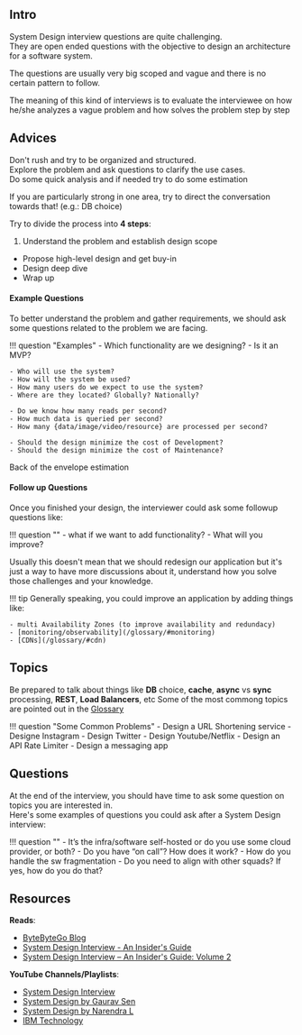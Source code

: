 ## Intro

System Design interview questions are quite challenging.  
They are open ended questions with the objective to design an architecture for a software system.

The questions are usually very big scoped and vague and there is no certain pattern to follow.

The meaning of this kind of interviews is to evaluate the interviewee on how he/she analyzes a vague problem and how solves the problem step by step


## Advices

Don't rush and try to be organized and structured.  
Explore the problem and ask questions to clarify the use cases.  
Do some quick analysis and if needed try to do some estimation

If you are particularly strong in one area, try to direct the conversation towards that! (e.g.: DB choice)


Try to divide the process into __4 steps__:

1. Understand the problem and establish design scope
-  Propose high-level design and get buy-in
-  Design deep dive
-  Wrap up

#### Example Questions
To better understand the problem and gather requirements, we should ask some questions related to the problem we are facing.  

!!! question "Examples"
    - Which functionality are we designing?
    - Is it an MVP?

    - Who will use the system?
    - How will the system be used?
    - How many users do we expect to use the system?
    - Where are they located? Globally? Nationally?

    - Do we know how many reads per second?
    - How much data is queried per second?
    - How many {data/image/video/resource} are processed per second?

    - Should the design minimize the cost of Development?
    - Should the design minimize the cost of Maintenance? 
		
Back of the envelope estimation


#### Follow up Questions
Once you finished your design, the interviewer could ask some followup questions like:

!!! question ""
    - what if we want to add <this> functionality?
    - What will you improve?

Usually this doesn't mean that we should redesign our application but it's just a way to have more discussions about it, understand how you solve those challenges and your knowledge.  

!!! tip
    Generally speaking, you could improve an application by adding things like:
    
    - multi Availability Zones (to improve availability and redundacy)
    - [monitoring/observability](/glossary/#monitoring)
    - [CDNs](/glossary/#cdn)

## Topics
Be prepared to talk about things like __DB__ choice, __cache__, __async__ vs __sync__ processing, __REST__, __Load Balancers__, etc
Some of the most commong topics are pointed out in the [Glossary](/glossary)  

!!! question "Some Common Problems"
    - Design a URL Shortening service
    - Designe Instagram
    - Design Twitter
    - Design Youtube/Netflix
    - Design an API Rate Limiter
    - Design a messaging app

## Questions
At the end of the interview, you should have time to ask some question on topics you are interested in.  
Here's some examples of questions you could ask after a System Design interview:

!!! question ""
    - It’s the infra/software self-hosted or do you use some cloud provider, or both?
    - Do you have “on call”? How does it work?
    - How do you handle the sw fragmentation
    - Do you need to align with other squads? If yes, how do you do that?

## Resources

__Reads__:  

- [ByteByteGo Blog](https://blog.bytebytego.com/)
- [System Design Interview - An Insider's Guide](https://www.goodreads.com/hu/book/show/54109255-system-design-interview-an-insider-s-guide)
- [System Design Interview – An Insider's Guide: Volume 2](https://www.goodreads.com/book/show/60631342-system-design-interview-an-insider-s-guide)

__YouTube Channels/Playlists__:  

- [System Design Interview](https://www.youtube.com/c/SystemDesignInterview/videos)
- [System Design by Gaurav Sen](https://www.youtube.com/playlist?list=PLMCXHnjXnTnvo6alSjVkgxV-VH6EPyvoX)
- [System Design by Narendra L](https://www.youtube.com/playlist?list=PLkQkbY7JNJuAhePp7E_WSpfFqjQp6RniV)
- [IBM Technology](https://www.youtube.com/c/IBMTechnology)